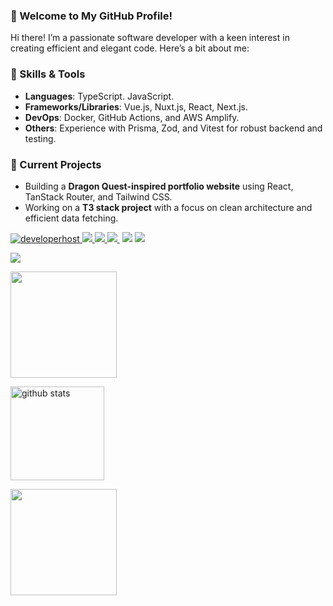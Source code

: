 ### 👋 Welcome to My GitHub Profile!

Hi there! I’m a passionate software developer with a keen interest in creating efficient and elegant code. Here’s a bit about me:

### 🔧 Skills & Tools
- **Languages**: TypeScript. JavaScript.
- **Frameworks/Libraries**: Vue.js, Nuxt.js, React, Next.js.
- **DevOps**: Docker, GitHub Actions, and AWS Amplify.
- **Others**: Experience with Prisma, Zod, and Vitest for robust backend and testing.

### 🚀 Current Projects
- Building a **Dragon Quest-inspired portfolio website** using React, TanStack Router, and Tailwind CSS.
- Working on a **T3 stack project** with a focus on clean architecture and efficient data fetching.

[ ![developerhost](https://komarev.com/ghpvc/?username=developerhost)
](https://github.com/developerhost/developerhost/)
[![](https://img.shields.io/github/followers/developerhost?label=follow&logo=github&style=flat)
](https://github.com/developerhost)
[![](https://qiita-badge.apiapi.app/s/miwashutaro0611/posts.svg)
](http://qiita.com/app_js)
[![](https://qiita-badge.apiapi.app/s/miwashutaro0611/contributions.svg)
](http://qiita.com/app_js)
[![]()]()
[![](https://zenn.badge.nikaera.com/s/dirtyman/articles?style=plastic)](https://zenn.dev/dirtyman/articles)
[![](https://zenn.badge.nikaera.com/s/dirtyman/likes?style=plastic)](https://zenn.dev/dirtyman)

![](https://github-profile-summary-cards.vercel.app/api/cards/profile-details?username=developerhost&theme=dracula)

<p align="left">
<a href="https://github.com/developerhost">
  <img height="170px" src="https://github-readme-stats.vercel.app/api?username=developerhost&count_private=true&show_icons=true&theme=dracula" />
</a>
</p>

<p align="left">
<a href="https://github.com/developerhost">
  <img alt="github stats" height="150px" src="https://github-readme-streak-stats.herokuapp.com/?user=developerhost&count_private=true&show_icons=true&theme=dracula" />
</a>
</p>

<p align="left">
<a href="https://github.com/developerhost">
  <img height="170px" src="https://github-readme-stats.vercel.app/api/top-langs/?username=developerhost&layout=compact&theme=dracula" />
</a>
</p>
